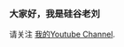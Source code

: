### 大家好，我是硅谷老刘

请关注 [我的Youtube Channel](https://www.youtube.com/channel/UCQ0zIZxOrfeGYqDxZkTet1g).

<!--
**tylerlong/tylerlong** is a ✨ _special_ ✨ repository because its `README.md` (this file) appears on your GitHub profile.

Here are some ideas to get you started:

- 🔭 I’m currently working on ...
- 🌱 I’m currently learning ...
- 👯 I’m looking to collaborate on ...
- 🤔 I’m looking for help with ...
- 💬 Ask me about ...
- 📫 How to reach me: ...
- 😄 Pronouns: ...
- ⚡ Fun fact: ...
-->
